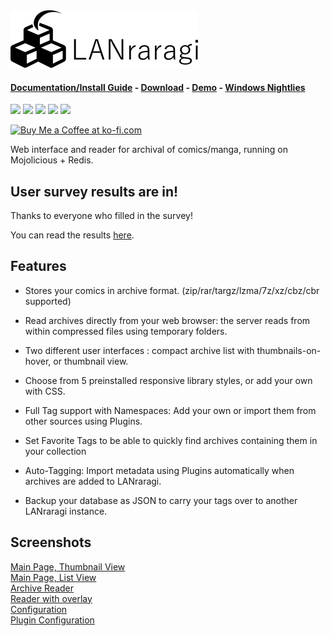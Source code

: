 <img alt="LANraragi" src="https://raw.githubusercontent.com/Difegue/LANraragi/master/tools/logo.png" width="300">

#### [Documentation/Install Guide](https://sugoi.gitbook.io/lanraragi/) - [Download](https://github.com/Difegue/LANraragi/releases) - [Demo](https://lrr.tvc-16.science) - [Windows Nightlies](https://mega.nz/#F!rHZynKpZ!ZXlwMam4t8VtYjOiHPONsQ)

[<img src="https://img.shields.io/docker/pulls/difegue/lanraragi.svg">](https://hub.docker.com/r/difegue/lanraragi/) 
[<img src="https://img.shields.io/github/downloads/difegue/lanraragi/total.svg">](https://github.com/Difegue/LANraragi/releases) 
[<img src="https://img.shields.io/github/release/difegue/lanraragi.svg?label=latest%20release">](https://github.com/Difegue/LANraragi/releases) 
[<img src="https://img.shields.io/website/https/lrr.tvc-16.science.svg?label=demo%20website&up_message=online">](https://lrr.tvc-16.science/)
[<img src="https://action-badges.now.sh/Difegue/lanraragi">](https://github.com/Difegue/LANraragi/actions)

<a href='https://ko-fi.com/T6T2UP5N' target='_blank'><img height='36' style='border:0px;height:36px;' src='https://az743702.vo.msecnd.net/cdn/kofi4.png?v=2' border='0' alt='Buy Me a Coffee at ko-fi.com' /></a>

Web interface and reader for archival of comics/manga, running on Mojolicious + Redis.

## User survey results are in!

Thanks to everyone who filled in the survey!  

You can read the results [here](https://tvc-16.science/lrr-survey.html).

## Features  

* Stores your comics in archive format. (zip/rar/targz/lzma/7z/xz/cbz/cbr supported)  

* Read archives directly from your web browser: the server reads from within compressed files using temporary folders.

* Two different user interfaces : compact archive list with thumbnails-on-hover, or thumbnail view.

* Choose from 5 preinstalled responsive library styles, or add your own with CSS.  

* Full Tag support with Namespaces: Add your own or import them from other sources using Plugins.  

* Set Favorite Tags to be able to quickly find archives containing them in your collection

* Auto-Tagging: Import metadata using Plugins automatically when archives are added to LANraragi.

* Backup your database as JSON to carry your tags over to another LANraragi instance.

## Screenshots  

 
[Main Page, Thumbnail View](https://raw.githubusercontent.com/Difegue/LANraragi/dev/tools/_screenshots/archive_thumb.png)  
[Main Page, List View](https://raw.githubusercontent.com/Difegue/LANraragi/dev/tools/_screenshots/archive_list.png)  
[Archive Reader](https://raw.githubusercontent.com/Difegue/LANraragi/dev/tools/_screenshots/reader.jpg)  
[Reader with overlay](https://raw.githubusercontent.com/Difegue/LANraragi/dev/tools/_screenshots/reader_overlay.jpg)  
[Configuration](https://raw.githubusercontent.com/Difegue/LANraragi/dev/tools/_screenshots/cfg.png)  
[Plugin Configuration](https://raw.githubusercontent.com/Difegue/LANraragi/dev/tools/_screenshots/cfg_plugin.png)  
